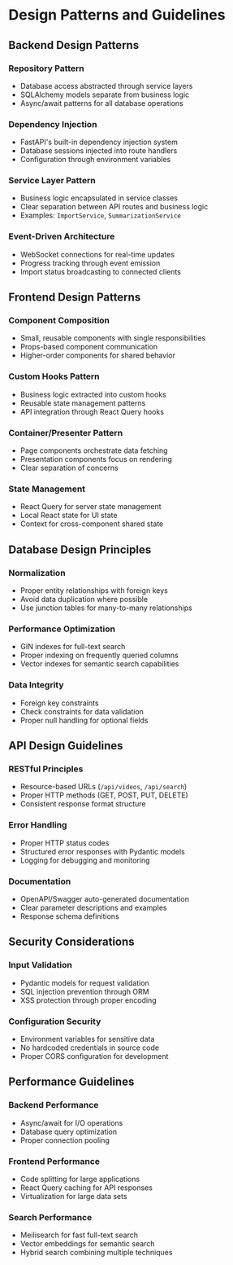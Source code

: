 # Design Patterns and Guidelines

## Backend Design Patterns

### Repository Pattern
- Database access abstracted through service layers
- SQLAlchemy models separate from business logic
- Async/await patterns for all database operations

### Dependency Injection
- FastAPI's built-in dependency injection system
- Database sessions injected into route handlers
- Configuration through environment variables

### Service Layer Pattern
- Business logic encapsulated in service classes
- Clear separation between API routes and business logic
- Examples: `ImportService`, `SummarizationService`

### Event-Driven Architecture
- WebSocket connections for real-time updates
- Progress tracking through event emission
- Import status broadcasting to connected clients

## Frontend Design Patterns

### Component Composition
- Small, reusable components with single responsibilities
- Props-based component communication
- Higher-order components for shared behavior

### Custom Hooks Pattern
- Business logic extracted into custom hooks
- Reusable state management patterns
- API integration through React Query hooks

### Container/Presenter Pattern
- Page components orchestrate data fetching
- Presentation components focus on rendering
- Clear separation of concerns

### State Management
- React Query for server state management
- Local React state for UI state
- Context for cross-component shared state

## Database Design Principles

### Normalization
- Proper entity relationships with foreign keys
- Avoid data duplication where possible
- Use junction tables for many-to-many relationships

### Performance Optimization
- GIN indexes for full-text search
- Proper indexing on frequently queried columns
- Vector indexes for semantic search capabilities

### Data Integrity
- Foreign key constraints
- Check constraints for data validation
- Proper null handling for optional fields

## API Design Guidelines

### RESTful Principles
- Resource-based URLs (`/api/videos`, `/api/search`)
- Proper HTTP methods (GET, POST, PUT, DELETE)
- Consistent response format structure

### Error Handling
- Proper HTTP status codes
- Structured error responses with Pydantic models
- Logging for debugging and monitoring

### Documentation
- OpenAPI/Swagger auto-generated documentation
- Clear parameter descriptions and examples
- Response schema definitions

## Security Considerations

### Input Validation
- Pydantic models for request validation
- SQL injection prevention through ORM
- XSS protection through proper encoding

### Configuration Security
- Environment variables for sensitive data
- No hardcoded credentials in source code
- Proper CORS configuration for development

## Performance Guidelines

### Backend Performance
- Async/await for I/O operations
- Database query optimization
- Proper connection pooling

### Frontend Performance
- Code splitting for large applications
- React Query caching for API responses
- Virtualization for large data sets

### Search Performance
- Meilisearch for fast full-text search
- Vector embeddings for semantic search
- Hybrid search combining multiple techniques